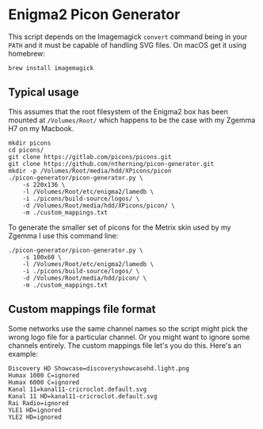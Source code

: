 # Enigma2 Picon Generator

This script depends on the Imagemagick `convert` command being in your `PATH`
and it must be capable of handling SVG files. On macOS get it using homebrew:

```
brew install imagemagick
```

## Typical usage

This assumes that the root filesystem of the Enigma2 box has been mounted at
`/Volumes/Root/` which happens to be the case with my Zgemma H7 on my Macbook.

```
mkdir picons
cd picons/
git clone https://gitlab.com/picons/picons.git
git clone https://github.com/ntherning/picon-generator.git
mkdir -p /Volumes/Root/media/hdd/XPicons/picon
./picon-generator/picon-generator.py \
    -s 220x136 \
    -l /Volumes/Root/etc/enigma2/lamedb \
    -i ./picons/build-source/logos/ \
    -d /Volumes/Root/media/hdd/XPicons/picon/ \
    -m ./custom_mappings.txt
```
To generate the smaller set of picons for the Metrix skin used by my Zgemma I use this command line:

```
./picon-generator/picon-generator.py \
    -s 100x60 \
    -l /Volumes/Root/etc/enigma2/lamedb \
    -i ./picons/build-source/logos/ \
    -d /Volumes/Root/media/hdd/picon/ \
    -m ./custom_mappings.txt
```

## Custom mappings file format

Some networks use the same channel names so the script might pick the wrong
logo file for a particular channel. Or you might want to ignore some channels
entirely. The custom mappings file let's you do this. Here's an example:

```
Discovery HD Showcase=discoveryshowcasehd.light.png
Humax 1000 C=ignored
Humax 6000 C=ignored
Kanal 11=kanal11-cricroclot.default.svg
Kanal 11 HD=kanal11-cricroclot.default.svg
Rai Radio=ignored
YLE1 HD=ignored
YLE2 HD=ignored
```
